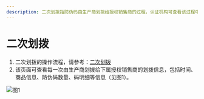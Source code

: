 ```yaml
---
description: 二次划拨指防伪码由生产商划拨给授权销售商的过程，认证机构可查看该过程中的所有信息。
---
```


# 二次划拨

1. 二次划拨的操作流程，请参考：[二次划拨](https://help.stringon.com/manual-matrix/c3/c3-3/c3-3-2)
2. 该页面可查看每一次由生产商划拨给下属授权销售商的划拨信息，包括时间、商品信息、防伪码数量、码明细等信息（见图1）。

![&#x56FE;1](http://md.stringon.com/img/%7Bfilename%7D%7B.suffix%7D20200903170624.png)



